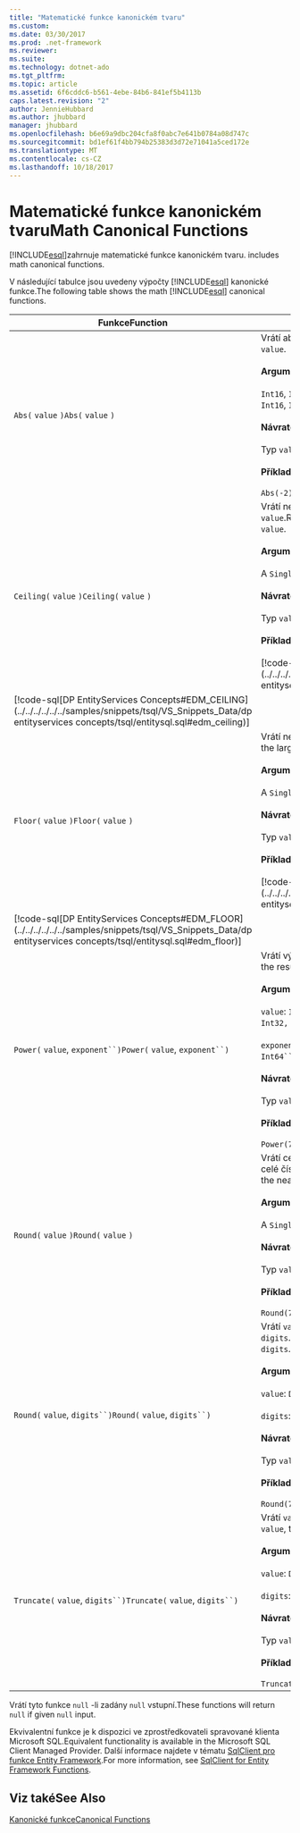 ```yaml
---
title: "Matematické funkce kanonickém tvaru"
ms.custom: 
ms.date: 03/30/2017
ms.prod: .net-framework
ms.reviewer: 
ms.suite: 
ms.technology: dotnet-ado
ms.tgt_pltfrm: 
ms.topic: article
ms.assetid: 6f6cddc6-b561-4ebe-84b6-841ef5b4113b
caps.latest.revision: "2"
author: JennieHubbard
ms.author: jhubbard
manager: jhubbard
ms.openlocfilehash: b6e69a9dbc204cfa8f0abc7e641b0784a08d747c
ms.sourcegitcommit: bd1ef61f4bb794b25383d3d72e71041a5ced172e
ms.translationtype: MT
ms.contentlocale: cs-CZ
ms.lasthandoff: 10/18/2017
---
```

# <a name="math-canonical-functions"></a><span data-ttu-id="59e3d-102">Matematické funkce kanonickém tvaru</span><span class="sxs-lookup"><span data-stu-id="59e3d-102">Math Canonical Functions</span></span>
[!INCLUDE[esql](../../../../../../includes/esql-md.md)]<span data-ttu-id="59e3d-103">zahrnuje matematické funkce kanonickém tvaru.</span><span class="sxs-lookup"><span data-stu-id="59e3d-103"> includes math canonical functions.</span></span>  
  
 <span data-ttu-id="59e3d-104">V následující tabulce jsou uvedeny výpočty [!INCLUDE[esql](../../../../../../includes/esql-md.md)] kanonické funkce.</span><span class="sxs-lookup"><span data-stu-id="59e3d-104">The following table shows the math [!INCLUDE[esql](../../../../../../includes/esql-md.md)] canonical functions.</span></span>  
  
|<span data-ttu-id="59e3d-105">Funkce</span><span class="sxs-lookup"><span data-stu-id="59e3d-105">Function</span></span>|<span data-ttu-id="59e3d-106">Popis</span><span class="sxs-lookup"><span data-stu-id="59e3d-106">Description</span></span>|  
|--------------|-----------------|  
|<span data-ttu-id="59e3d-107">`Abs(` `value` `)`</span><span class="sxs-lookup"><span data-stu-id="59e3d-107">`Abs(` `value` `)`</span></span>|<span data-ttu-id="59e3d-108">Vrátí absolutní hodnotu `value`.</span><span class="sxs-lookup"><span data-stu-id="59e3d-108">Returns the absolute value of `value`.</span></span><br /><br /> <span data-ttu-id="59e3d-109">**Argumenty**</span><span class="sxs-lookup"><span data-stu-id="59e3d-109">**Arguments**</span></span><br /><br /> <span data-ttu-id="59e3d-110">`Int16`, `Int32`, `Int64`, `Byte`, `Single`, `Double`, A `Decimal`.</span><span class="sxs-lookup"><span data-stu-id="59e3d-110">An `Int16`, `Int32`, `Int64`, `Byte`, `Single`, `Double`, and `Decimal`.</span></span><br /><br /> <span data-ttu-id="59e3d-111">**Návratová hodnota**</span><span class="sxs-lookup"><span data-stu-id="59e3d-111">**Return Value**</span></span><br /><br /> <span data-ttu-id="59e3d-112">Typ `value`.</span><span class="sxs-lookup"><span data-stu-id="59e3d-112">The type of `value`.</span></span><br /><br /> <span data-ttu-id="59e3d-113">**Příklad**</span><span class="sxs-lookup"><span data-stu-id="59e3d-113">**Example**</span></span><br /><br /> `Abs(-2)`|  
|<span data-ttu-id="59e3d-114">`Ceiling(` `value` `)`</span><span class="sxs-lookup"><span data-stu-id="59e3d-114">`Ceiling(` `value` `)`</span></span>|<span data-ttu-id="59e3d-115">Vrátí nejmenší celé číslo, která není menší než `value`.</span><span class="sxs-lookup"><span data-stu-id="59e3d-115">Returns the smallest integer that is not less than `value`.</span></span><br /><br /> <span data-ttu-id="59e3d-116">**Argumenty**</span><span class="sxs-lookup"><span data-stu-id="59e3d-116">**Arguments**</span></span><br /><br /> <span data-ttu-id="59e3d-117">A `Single`, `Double`, a `Decimal`.</span><span class="sxs-lookup"><span data-stu-id="59e3d-117">A `Single`, `Double`, and `Decimal`.</span></span><br /><br /> <span data-ttu-id="59e3d-118">**Návratová hodnota**</span><span class="sxs-lookup"><span data-stu-id="59e3d-118">**Return Value**</span></span><br /><br /> <span data-ttu-id="59e3d-119">Typ `value`.</span><span class="sxs-lookup"><span data-stu-id="59e3d-119">The type of `value`.</span></span><br /><br /> <span data-ttu-id="59e3d-120">**Příklad**</span><span class="sxs-lookup"><span data-stu-id="59e3d-120">**Example**</span></span><br /><br /> [!code-csharp[DP EntityServices Concepts#EDM_CEILING](../../../../../../samples/snippets/csharp/VS_Snippets_Data/dp entityservices concepts/cs/entitysql.cs#edm_ceiling)]
 [!code-sql[DP EntityServices Concepts#EDM_CEILING](../../../../../../samples/snippets/tsql/VS_Snippets_Data/dp entityservices concepts/tsql/entitysql.sql#edm_ceiling)]|  
|<span data-ttu-id="59e3d-121">`Floor(` `value` `)`</span><span class="sxs-lookup"><span data-stu-id="59e3d-121">`Floor(` `value` `)`</span></span>|<span data-ttu-id="59e3d-122">Vrátí největší celé číslo, která není větší než `value`.</span><span class="sxs-lookup"><span data-stu-id="59e3d-122">Returns the largest integer that is not greater than `value`.</span></span><br /><br /> <span data-ttu-id="59e3d-123">**Argumenty**</span><span class="sxs-lookup"><span data-stu-id="59e3d-123">**Arguments**</span></span><br /><br /> <span data-ttu-id="59e3d-124">A `Single`, `Double`, a `Decimal`.</span><span class="sxs-lookup"><span data-stu-id="59e3d-124">A `Single`, `Double`, and `Decimal`.</span></span><br /><br /> <span data-ttu-id="59e3d-125">**Návratová hodnota**</span><span class="sxs-lookup"><span data-stu-id="59e3d-125">**Return Value**</span></span><br /><br /> <span data-ttu-id="59e3d-126">Typ `value`.</span><span class="sxs-lookup"><span data-stu-id="59e3d-126">The type of `value`.</span></span><br /><br /> <span data-ttu-id="59e3d-127">**Příklad**</span><span class="sxs-lookup"><span data-stu-id="59e3d-127">**Example**</span></span><br /><br /> [!code-csharp[DP EntityServices Concepts#EDM_FLOOR](../../../../../../samples/snippets/csharp/VS_Snippets_Data/dp entityservices concepts/cs/entitysql.cs#edm_floor)]
 [!code-sql[DP EntityServices Concepts#EDM_FLOOR](../../../../../../samples/snippets/tsql/VS_Snippets_Data/dp entityservices concepts/tsql/entitysql.sql#edm_floor)]|  
|<span data-ttu-id="59e3d-128">`Power(` `value`, `exponent``)`</span><span class="sxs-lookup"><span data-stu-id="59e3d-128">`Power(` `value`, `exponent``)`</span></span>|<span data-ttu-id="59e3d-129">Vrátí výsledek zadaného `value` do zadané `exponent`.</span><span class="sxs-lookup"><span data-stu-id="59e3d-129">Returns the result of the specified `value` to the specified `exponent`.</span></span><br /><br /> <span data-ttu-id="59e3d-130">**Argumenty**</span><span class="sxs-lookup"><span data-stu-id="59e3d-130">**Arguments**</span></span><br /><br /> <span data-ttu-id="59e3d-131">`value`: `Int32, Int64, Double`, Nebo `Decimal`.</span><span class="sxs-lookup"><span data-stu-id="59e3d-131">`value`: An `Int32, Int64, Double`, or `Decimal`.</span></span><br /><br /> <span data-ttu-id="59e3d-132">`exponent`: `Int64``, Double`, Nebo `Decimal`.</span><span class="sxs-lookup"><span data-stu-id="59e3d-132">`exponent`: An `Int64``, Double`, or `Decimal`.</span></span><br /><br /> <span data-ttu-id="59e3d-133">**Návratová hodnota**</span><span class="sxs-lookup"><span data-stu-id="59e3d-133">**Return Value**</span></span><br /><br /> <span data-ttu-id="59e3d-134">Typ `value`.</span><span class="sxs-lookup"><span data-stu-id="59e3d-134">The type of `value`.</span></span><br /><br /> <span data-ttu-id="59e3d-135">**Příklad**</span><span class="sxs-lookup"><span data-stu-id="59e3d-135">**Example**</span></span><br /><br /> `Power(748.58,2)`|  
|<span data-ttu-id="59e3d-136">`Round(` `value` `)`</span><span class="sxs-lookup"><span data-stu-id="59e3d-136">`Round(` `value` `)`</span></span>|<span data-ttu-id="59e3d-137">Vrátí celočíselnou část `value`, zaokrouhleno na nejbližší celé číslo.</span><span class="sxs-lookup"><span data-stu-id="59e3d-137">Returns the integer portion of `value`, rounded to the nearest integer.</span></span><br /><br /> <span data-ttu-id="59e3d-138">**Argumenty**</span><span class="sxs-lookup"><span data-stu-id="59e3d-138">**Arguments**</span></span><br /><br /> <span data-ttu-id="59e3d-139">A `Single`, `Double`, a `Decimal`.</span><span class="sxs-lookup"><span data-stu-id="59e3d-139">A `Single`, `Double`, and `Decimal`.</span></span><br /><br /> <span data-ttu-id="59e3d-140">**Návratová hodnota**</span><span class="sxs-lookup"><span data-stu-id="59e3d-140">**Return Value**</span></span><br /><br /> <span data-ttu-id="59e3d-141">Typ `value`.</span><span class="sxs-lookup"><span data-stu-id="59e3d-141">The type of `value`.</span></span><br /><br /> <span data-ttu-id="59e3d-142">**Příklad**</span><span class="sxs-lookup"><span data-stu-id="59e3d-142">**Example**</span></span><br /><br /> `Round(748.58)`|  
|<span data-ttu-id="59e3d-143">`Round(` `value`, `digits``)`</span><span class="sxs-lookup"><span data-stu-id="59e3d-143">`Round(` `value`, `digits``)`</span></span>|<span data-ttu-id="59e3d-144">Vrátí `value`, zaokrouhleno na nejbližší zadaný `digits`.</span><span class="sxs-lookup"><span data-stu-id="59e3d-144">Returns the `value`, rounded to the nearest specified `digits`.</span></span><br /><br /> <span data-ttu-id="59e3d-145">**Argumenty**</span><span class="sxs-lookup"><span data-stu-id="59e3d-145">**Arguments**</span></span><br /><br /> <span data-ttu-id="59e3d-146">`value`: `Double` nebo `Decimal`.</span><span class="sxs-lookup"><span data-stu-id="59e3d-146">`value`: `Double` or `Decimal`.</span></span><br /><br /> <span data-ttu-id="59e3d-147">`digits`: `Int16` nebo `Int32`.</span><span class="sxs-lookup"><span data-stu-id="59e3d-147">`digits`: `Int16` or `Int32`.</span></span><br /><br /> <span data-ttu-id="59e3d-148">**Návratová hodnota**</span><span class="sxs-lookup"><span data-stu-id="59e3d-148">**Return Value**</span></span><br /><br /> <span data-ttu-id="59e3d-149">Typ `value`.</span><span class="sxs-lookup"><span data-stu-id="59e3d-149">The type of `value`.</span></span><br /><br /> <span data-ttu-id="59e3d-150">**Příklad**</span><span class="sxs-lookup"><span data-stu-id="59e3d-150">**Example**</span></span><br /><br /> `Round(748.58,1)`|  
|<span data-ttu-id="59e3d-151">`Truncate(` `value`, `digits``)`</span><span class="sxs-lookup"><span data-stu-id="59e3d-151">`Truncate(` `value`, `digits``)`</span></span>|<span data-ttu-id="59e3d-152">Vrátí `value`zkrácený k nejbližší zadaný `digits`.</span><span class="sxs-lookup"><span data-stu-id="59e3d-152">Returns the `value`, truncated to the nearest specified `digits`.</span></span><br /><br /> <span data-ttu-id="59e3d-153">**Argumenty**</span><span class="sxs-lookup"><span data-stu-id="59e3d-153">**Arguments**</span></span><br /><br /> <span data-ttu-id="59e3d-154">`value`: `Double` nebo `Decimal`.</span><span class="sxs-lookup"><span data-stu-id="59e3d-154">`value`: `Double` or `Decimal`.</span></span><br /><br /> <span data-ttu-id="59e3d-155">`digits`: `Int16` nebo `Int32`.</span><span class="sxs-lookup"><span data-stu-id="59e3d-155">`digits`: `Int16` or `Int32`.</span></span><br /><br /> <span data-ttu-id="59e3d-156">**Návratová hodnota**</span><span class="sxs-lookup"><span data-stu-id="59e3d-156">**Return Value**</span></span><br /><br /> <span data-ttu-id="59e3d-157">Typ `value`.</span><span class="sxs-lookup"><span data-stu-id="59e3d-157">The type of `value`.</span></span><br /><br /> <span data-ttu-id="59e3d-158">**Příklad**</span><span class="sxs-lookup"><span data-stu-id="59e3d-158">**Example**</span></span><br /><br /> `Truncate(748.58,1)`|  
  
 <span data-ttu-id="59e3d-159">Vrátí tyto funkce `null` -li zadány `null` vstupní.</span><span class="sxs-lookup"><span data-stu-id="59e3d-159">These functions will return `null` if given `null` input.</span></span>  
  
 <span data-ttu-id="59e3d-160">Ekvivalentní funkce je k dispozici ve zprostředkovateli spravované klienta Microsoft SQL.</span><span class="sxs-lookup"><span data-stu-id="59e3d-160">Equivalent functionality is available in the Microsoft SQL Client Managed Provider.</span></span> <span data-ttu-id="59e3d-161">Další informace najdete v tématu [SqlClient pro funkce Entity Framework](../../../../../../docs/framework/data/adonet/ef/sqlclient-for-ef-functions.md).</span><span class="sxs-lookup"><span data-stu-id="59e3d-161">For more information, see [SqlClient for Entity Framework Functions](../../../../../../docs/framework/data/adonet/ef/sqlclient-for-ef-functions.md).</span></span>  
  
## <a name="see-also"></a><span data-ttu-id="59e3d-162">Viz také</span><span class="sxs-lookup"><span data-stu-id="59e3d-162">See Also</span></span>  
 [<span data-ttu-id="59e3d-163">Kanonické funkce</span><span class="sxs-lookup"><span data-stu-id="59e3d-163">Canonical Functions</span></span>](../../../../../../docs/framework/data/adonet/ef/language-reference/canonical-functions.md)
